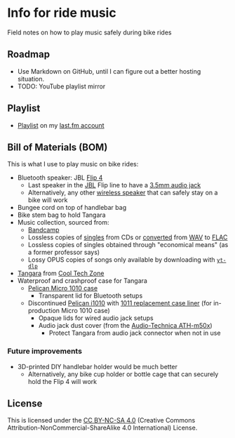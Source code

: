 # Info for ride music
Field notes on how to play music safely during bike rides

## Roadmap
* Use Markdown on GitHub, until I can figure out a better hosting situation.
* TODO: YouTube playlist mirror

## Playlist
* [Playlist](https://www.last.fm/user/TaiB2C/playlists/13228521) on my [last&period;fm account](https://www.last.fm/user/TaiB2C)

## Bill of Materials (BOM)
This is what I use to play music on bike rides:

* Bluetooth speaker: JBL [Flip 4](https://www.jbl.com/refurbished-speakers/JBL+Flip+4.html)
    * Last speaker in the [JBL](https://en.wikipedia.org/wiki/JBL) Flip line to have a [3.5mm audio jack](https://en.wikipedia.org/wiki/Phone_connector_(audio))
    * Alternatively, any other [wireless speaker](https://en.wikipedia.org/wiki/Wireless_speaker) that can safely stay on a bike will work
* Bungee cord on top of handlebar bag
* Bike stem bag to hold Tangara
* Music collection, sourced from:
    * [Bandcamp](https://en.wikipedia.org/wiki/Bandcamp)
    * Lossless copies of [singles](https://en.wikipedia.org/wiki/Single_(music)) from CDs or [converted](https://unix.stackexchange.com/questions/85455/convert-wav-music-library-to-flac-on-command-line-and-achieve-best-quality) from [WAV](https://en.wikipedia.org/wiki/WAV) to [FLAC](https://en.wikipedia.org/wiki/FLAC)
    * Lossless copies of singles obtained through "economical means" (as a former professor says)
    * Lossy OPUS copies of songs only available by downloading with [`yt-dlp`](https://en.wikipedia.org/wiki/Youtube-dl)
* [Tangara](https://cooltech.zone/tangara/) from [Cool Tech Zone](https://cooltech.zone/)
* Waterproof and crashproof case for Tangara
    * [Pelican Micro 1010 case](https://www.pelican.com/us/en/product/cases/micro/1010/)
        * Transparent lid for Bluetooth setups
    * Discontinued [Pelican i1010](https://www.pelican.com/us/en/product/cases/micro/1010/) with [1011 replacement case liner](https://www.pelican.com/us/en/accessory/cases/replacement-case-liner/1011/) (for in-production Micro 1010 case)
        * Opaque lids for wired audio jack setups
        * Audio jack dust cover (from the [Audio-Technica ATH-m50x](https://www.audio-technica.com/en-us/ath-m50x))
            * Protect Tangara from audio jack connector when not in use

### Future improvements
* 3D-printed DIY handlebar holder would be much better
    * Alternatively, any bike cup holder or bottle cage that can securely hold the Flip 4 will work

## License
This is licensed under the [CC BY-NC-SA 4.0](https://creativecommons.org/licenses/by-nc-sa/4.0/legalcode.en)
(Creative Commons Attribution-NonCommercial-ShareAlike 4.0 International)
License.
